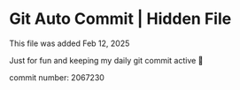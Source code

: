 # Git Auto Commit | Hidden File

This file was added Feb 12, 2025

Just for fun and keeping my daily git commit active 🤪

commit number: 2067230
